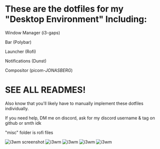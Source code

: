 # These are the dotfiles for my "Desktop Environment" Including:

Window Manager (i3-gaps)

Bar (Polybar)

Launcher (Rofi)

Notifications (Dunst)

Compositor (picom-*JONASBERG*) 

# SEE ALL READMES!
Also know that you'll likely have to manually implement these dotfiles individually. 

If you need help, DM me on discord, ask for my discord username & tag on github or smth idk

"misc" folder is rofi files

![i3wm screenshot](https://github.com/XeonBionic/actualdots/blob/228948e3c001a787df8962cc3f7153be232e8568/screenshots/Screenshot%20from%202022-05-05%2005-35-16.png)
![i3wm](https://github.com/XeonBionic/actualdots/blob/4006b5ba8d7550a69c1117fa6fab873a751ed9e1/screenshots/Screenshot%20from%202022-05-05%2005-35-34.png)
![i3wm](https://github.com/XeonBionic/actualdots/blob/4006b5ba8d7550a69c1117fa6fab873a751ed9e1/screenshots/Screenshot%20from%202022-05-05%2005-35-46.png)
![i3wm](https://github.com/XeonBionic/actualdots/blob/4006b5ba8d7550a69c1117fa6fab873a751ed9e1/screenshots/Screenshot%20from%202022-05-05%2005-36-08.png)
![i3wm](https://github.com/XeonBionic/actualdots/blob/4006b5ba8d7550a69c1117fa6fab873a751ed9e1/screenshots/Screenshot%20from%202022-05-05%2005-37-39.png)



